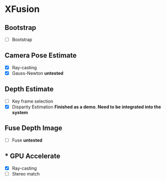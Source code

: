 # XFusion

## Bootstrap

- [ ] Bootstrap

## Camera Pose Estimate

* [x] Ray-casting
* [x] Gauss-Newton **untested**

## Depth Estimate

- [ ] Key frame selection
- [x] Disparity Estimation  **Finished as a demo. Need to be integrated into the system**

## Fuse Depth Image

- [ ] Fuse  **untested**

## * GPU Accelerate

- [x] Ray-casting
- [ ] Stereo match